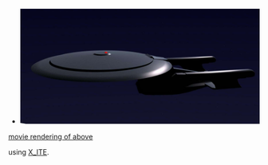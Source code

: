 * [![startrek inspired](movie.jpg)](../../advancedViewer.html?model=./2009/movie/movie.wrl "click to browse in 3d")

[movie rendering of above](https://youtu.be/yFOmRxZzkxg)

using [X_ITE](http://create3000.de/x_ite).
